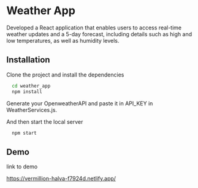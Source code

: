 
# Weather App

Developed a React application that enables users to access real-time weather updates and a 5-day forecast, including details such as high and low temperatures, as well as humidity levels.


## Installation

Clone the project and install the dependencies

```bash
  cd weather_app
  npm install 

```

Generate your OpenweatherAPI and paste it in API_KEY in WeatherServices.js.

And then start the local server

```bash
  npm start

```
## Demo

link to demo

https://vermillion-halva-f7924d.netlify.app/
